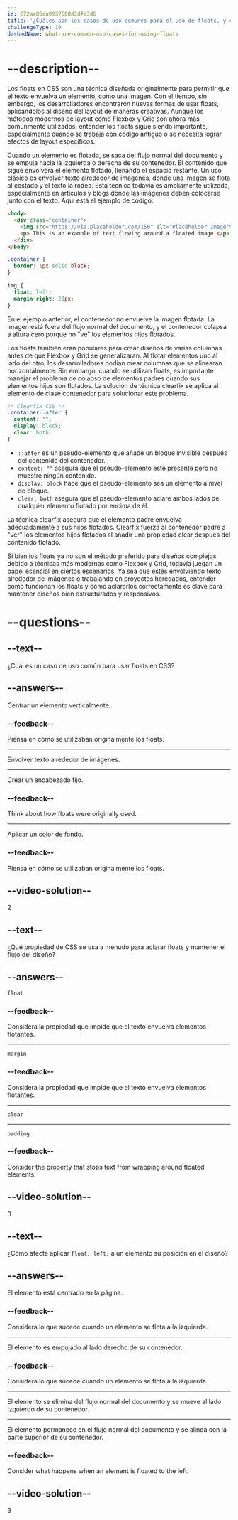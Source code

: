 ```yaml
---
id: 672aa86da9937560d3dfe3d6
title: '¿Cuáles son los casos de uso comunes para el uso de floats, y cómo funcionan?'
challengeType: 19
dashedName: what-are-common-use-cases-for-using-floats
---
```


# --description--

Los floats en CSS son una técnica diseñada originalmente para permitir que el texto envuelva un elemento, como una imagen. Con el tiempo, sin embargo, los desarrolladores encontraron nuevas formas de usar floats, aplicándolos al diseño del layout de maneras creativas. Aunque los métodos modernos de layout como Flexbox y Grid son ahora más comúnmente utilizados, entender los floats sigue siendo importante, especialmente cuando se trabaja con código antiguo o se necesita lograr efectos de layout específicos.

Cuando un elemento es flotado, se saca del flujo normal del documento y se empuja hacia la izquierda o derecha de su contenedor. El contenido que sigue envolverá el elemento flotado, llenando el espacio restante. Un uso clásico es envolver texto alrededor de imágenes, donde una imagen se flota al costado y el texto la rodea. Esta técnica todavía es ampliamente utilizada, especialmente en artículos y blogs donde las imágenes deben colocarse junto con el texto. Aquí está el ejemplo de código:

```html
<body>
  <div class="container">
    <img src="https://via.placeholder.com/150" alt="Placeholder Image">
    <p> This is an example of text flowing around a floated image.</p>
  </div>
</body>
```

```css
.container {
  border: 1px solid black;
}

img {
  float: left;
  margin-right: 20px;
}
```

En el ejemplo anterior, el contenedor no envuelve la imagen flotada. La imagen está fuera del flujo normal del documento, y el contenedor colapsa a altura cero porque no "ve" los elementos hijos flotados.

Los floats también eran populares para crear diseños de varias columnas antes de que Flexbox y Grid se generalizaran. Al flotar elementos uno al lado del otro, los desarrolladores podían crear columnas que se alinearan horizontalmente. Sin embargo, cuando se utilizan floats, es importante manejar el problema de colapso de elementos padres cuando sus elementos hijos son flotados. La solución de técnica clearfix se aplica al elemento de clase contenedor para solucionar este problema.

```css
/* Clearfix CSS */
.container::after {
  content: "";  
  display: block;
  clear: both;
}
```

- `::after` es un pseudo-elemento que añade un bloque invisible después del contenido del contenedor.
- `content: ""` asegura que el pseudo-elemento esté presente pero no muestre ningún contenido.
- `display: block` hace que el pseudo-elemento sea un elemento a nivel de bloque.
- `clear: both` asegura que el pseudo-elemento aclare ambos lados de cualquier elemento flotado por encima de él.

La técnica clearfix asegura que el elemento padre envuelva adecuadamente a sus hijos flotados. Clearfix fuerza al contenedor padre a "ver" los elementos hijos flotados al añadir una propiedad clear después del contenido flotado.

Si bien los floats ya no son el método preferido para diseños complejos debido a técnicas más modernas como Flexbox y Grid, todavía juegan un papel esencial en ciertos escenarios. Ya sea que estés envolviendo texto alrededor de imágenes o trabajando en proyectos heredados, entender cómo funcionan los floats y cómo aclararlos correctamente es clave para mantener diseños bien estructurados y responsivos.

# --questions--

## --text--

¿Cuál es un caso de uso común para usar floats en CSS?

## --answers--

Centrar un elemento verticalmente.

### --feedback--

Piensa en cómo se utilizaban originalmente los floats.

---

Envolver texto alrededor de imágenes.

---

Crear un encabezado fijo.

### --feedback--

Think about how floats were originally used.

---

Aplicar un color de fondo.

### --feedback--

Piensa en cómo se utilizaban originalmente los floats.

## --video-solution--

2

## --text--

¿Qué propiedad de CSS se usa a menudo para aclarar floats y mantener el flujo del diseño?

## --answers--

`float`

### --feedback--

Considera la propiedad que impide que el texto envuelva elementos flotantes.

---

`margin`

### --feedback--

Considera la propiedad que impide que el texto envuelva elementos flotantes.

---

`clear`

---

`padding`

### --feedback--

Consider the property that stops text from wrapping around floated elements.

## --video-solution--

3

## --text--

¿Cómo afecta aplicar `float: left;` a un elemento su posición en el diseño?

## --answers--

El elemento está centrado en la página.

### --feedback--

Considera lo que sucede cuando un elemento se flota a la izquierda.

---

El elemento es empujado al lado derecho de su contenedor.

### --feedback--

Considera lo que sucede cuando un elemento se flota a la izquierda.

---

El elemento se elimina del flujo normal del documento y se mueve al lado izquierdo de su contenedor.

---

El elemento permanece en el flujo normal del documento y se alinea con la parte superior de su contenedor.

### --feedback--

Consider what happens when an element is floated to the left.

## --video-solution--

3
